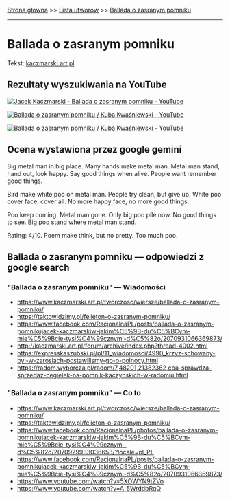 [Strona głowna](../index.md) >> [Lista utworów](../list.md) >> [Ballada o zasranym pomniku](63.md)

---

# Ballada o zasranym pomniku

Tekst: [kaczmarski.art.pl](https://www.kaczmarski.art.pl/tworczosc/wiersze/ballada-o-zasranym-pomniku/)

## Rezultaty wyszukiwania na YouTube

[![Jacek Kaczmarski - Ballada o zasranym pomniku - YouTube](http://img.youtube.com/vi/A_5WrddbRqQ/0.jpg)](https://www.youtube.com/watch?v=A_5WrddbRqQ "Jacek Kaczmarski - Ballada o zasranym pomniku - YouTube")

[![Ballada o zasranym pomniku / Kuba Kwaśniewski - YouTube](http://img.youtube.com/vi/bXBdVQt_mFc/0.jpg)](https://www.youtube.com/watch?v=bXBdVQt_mFc "Ballada o zasranym pomniku / Kuba Kwaśniewski - YouTube")

[![Ballada o zasranym pomniku / Kuba Kwaśniewski - YouTube](http://img.youtube.com/vi/5XOWYN9tZVo/0.jpg)](https://www.youtube.com/watch?v=5XOWYN9tZVo "Ballada o zasranym pomniku / Kuba Kwaśniewski - YouTube")

## Ocena wystawiona przez google gemini

Big metal man in big place. Many hands make metal man. Metal man stand, hand out, look happy. Say good things when alive. People want remember good things. 

Bird make white poo on metal man. People try clean, but give up. White poo cover face, cover all. No more happy face, no more good things. 

Poo keep coming. Metal man gone. Only big poo pile now. No good things to see. Big poo stand where metal man stand.

Rating: 4/10. Poem make think, but no pretty. Too much poo.


## Ballada o zasranym pomniku — odpowiedzi z google search

### "Ballada o zasranym pomniku" — Wiadomości

 - <https://www.kaczmarski.art.pl/tworczosc/wiersze/ballada-o-zasranym-pomniku/>
 - <https://taktowidzimy.pl/felieton-o-zasranym-pomniku/>
 - <https://www.facebook.com/RacjonalnaPL/posts/ballada-o-zasranym-pomnikujacek-kaczmarskiw-jakim%C5%9B-du%C5%BCym-mie%C5%9Bcie-tysi%C4%99cznymi-d%C5%82o/2070931066369873/>
 - <http://kaczmarski.art.pl/forum/archive/index.php?thread-4002.html>
 - <https://expresskaszubski.pl/pl/11_wiadomosci/4990_krzyz-schowany-byl-w-zaroslach-postawilismy-go-o-polnocy.html>
 - <https://radom.wyborcza.pl/radom/7,48201,21382362,cba-sprawdza-sprzedaz-cegielek-na-pomnik-kaczynskich-w-radomiu.html>

### "Ballada o zasranym pomniku" — Co to

 - <https://www.kaczmarski.art.pl/tworczosc/wiersze/ballada-o-zasranym-pomniku/>
 - <https://taktowidzimy.pl/felieton-o-zasranym-pomniku/>
 - <https://www.facebook.com/RacjonalnaPL/photos/ballada-o-zasranym-pomnikujacek-kaczmarskiw-jakim%C5%9B-du%C5%BCym-mie%C5%9Bcie-tysi%C4%99cznymi-d%C5%82o/2070929933036653/?locale=pl_PL>
 - <https://www.facebook.com/RacjonalnaPL/posts/ballada-o-zasranym-pomnikujacek-kaczmarskiw-jakim%C5%9B-du%C5%BCym-mie%C5%9Bcie-tysi%C4%99cznymi-d%C5%82o/2070931066369873/>
 - <https://www.youtube.com/watch?v=5XOWYN9tZVo>
 - <https://www.youtube.com/watch?v=A_5WrddbRqQ>

